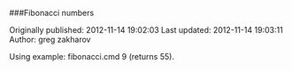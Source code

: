 ###Fibonacci numbers

Originally published: 2012-11-14 19:02:03
Last updated: 2012-11-14 19:03:11
Author: greg zakharov

Using example: fibonacci.cmd 9 (returns 55).